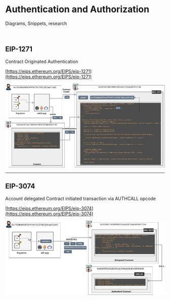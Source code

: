 # Authentication and Authorization

Diagrams, Snippets, research

<br>

## EIP-1271

Contract Originated Authentication

[https://eips.ethereum.org/EIPS/eip-1271](https://eips.ethereum.org/EIPS/eip-1271)

<img src="Blockchain-Auth-EIP-1271.jpg" width="900">

---

## EIP-3074

Account delegated Contract initiated transaction via AUTHCALL opcode

[https://eips.ethereum.org/EIPS/eip-3074](https://eips.ethereum.org/EIPS/eip-3074)

<img src="Blockchain-Auth-EIP-3074.jpg" width="900">



